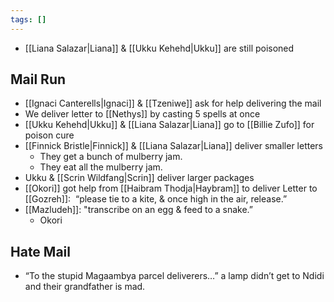 ```yaml
---
tags: []
---
```

* [[Liana Salazar|Liana]] & [[Ukku Kehehd|Ukku]] are still poisoned
## Mail Run
* [[Ignaci Canterells|Ignaci]] & [[Tzeniwe]] ask for help delivering the mail
* We deliver letter to [[Nethys]] by casting 5 spells at once
* [[Ukku Kehehd|Ukku]] & [[Liana Salazar|Liana]] go to [[Billie Zufo]] for poison cure
* [[Finnick Bristle|Finnick]] & [[Liana Salazar|Liana]] deliver smaller letters
	* They get a bunch of mulberry jam.
	* They eat all the mulberry jam.
* Ukku & [[Scrin Wildfang|Scrin]] deliver larger packages
* [[Okori]] got help from [[Haibram Thodja|Haybram]] to deliver Letter to [[Gozreh]]:  “please tie to a kite, & once high in the air, release.”
* [[Mazludeh]]: "transcribe on an egg & feed to a snake.”
	* Okori
## Hate Mail
* “To the stupid Magaambya parcel deliverers…” a lamp didn’t get to Ndidi and their grandfather is mad.
